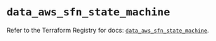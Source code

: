# `data_aws_sfn_state_machine`

Refer to the Terraform Registry for docs: [`data_aws_sfn_state_machine`](https://registry.terraform.io/providers/hashicorp/aws/6.3.0/docs/data-sources/sfn_state_machine).
